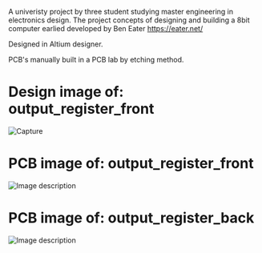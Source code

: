 A univeristy project by three student studying master engineering in electronics design.
The project concepts of designing and building a 8bit computer earlied developed by Ben Eater https://eater.net/

Designed in Altium designer.

PCB's manually built in a PCB lab by etching method.

# Design image of: output_register_front
![Capture](https://user-images.githubusercontent.com/61839712/76081248-ffdc6600-5fa8-11ea-8c7c-28a685bbff43.PNG)

# PCB image of: output_register_front
![Image description](https://raw.githubusercontent.com/JohanLq/8bit_computer/master/output_register/images/register_output_front.jpg)

# PCB image of: output_register_back
![Image description](https://raw.githubusercontent.com/JohanLq/8bit_computer/master/output_register/images/output_register_back.jpg)

